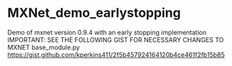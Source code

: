 # MXNet_demo_earlystopping
Demo of mxnet version 0.9.4 with an early stopping implementation <BR>
IMPORTANT: SEE THE FOLLOWING GIST FOR NECESSARY CHANGES TO MXNET base_module.py
https://gist.github.com/kperkins411/2f5b457924164120b4ce461f2fb15b85
